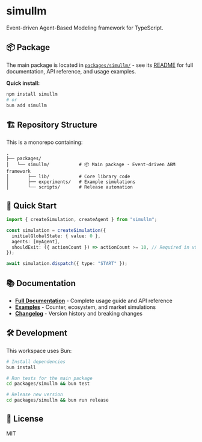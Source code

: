 # simullm

Event-driven Agent-Based Modeling framework for TypeScript.

## 📦 Package

The main package is located in [`packages/simullm/`](./packages/simullm/) - see its [README](./packages/simullm/README.md) for full documentation, API reference, and usage examples.

**Quick install:**

```bash
npm install simullm
# or
bun add simullm
```

## 🏗️ Repository Structure

This is a monorepo containing:

```
.
├── packages/
│   └── simullm/           # 📦 Main package - Event-driven ABM framework
│       ├── lib/           # Core library code
│       ├── experiments/   # Example simulations
│       └── scripts/       # Release automation
```

## 🚀 Quick Start

```typescript
import { createSimulation, createAgent } from "simullm";

const simulation = createSimulation({
  initialGlobalState: { value: 0 },
  agents: [myAgent],
  shouldExit: ({ actionCount }) => actionCount >= 10, // Required in v0.2.0+
});

await simulation.dispatch({ type: "START" });
```

## 📚 Documentation

- **[Full Documentation](./packages/simullm/README.md)** - Complete usage guide and API reference
- **[Examples](./packages/simullm/experiments/)** - Counter, ecosystem, and market simulations
- **[Changelog](./packages/simullm/CHANGELOG.md)** - Version history and breaking changes

## 🛠️ Development

This workspace uses Bun:

```bash
# Install dependencies
bun install

# Run tests for the main package
cd packages/simullm && bun test

# Release new version
cd packages/simullm && bun run release
```

## 📄 License

MIT
